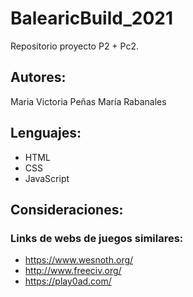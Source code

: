 # BalearicBuild_2021
Repositorio proyecto P2 + Pc2.

## Autores:
Maria Victoria Peñas
María Rabanales

## Lenguajes:
* HTML
* CSS
* JavaScript

## Consideraciones:








### Links de webs de juegos similares:
* https://www.wesnoth.org/
* http://www.freeciv.org/
* https://play0ad.com/
